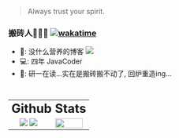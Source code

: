 > Always trust your spirit.


### 搬砖人🧱🧱🧱 [![wakatime](https://wakatime.com/badge/user/a9afa94f-c553-4629-b4b7-88cbcd06c9f1.svg)](https://wakatime.com/@a9afa94f-c553-4629-b4b7-88cbcd06c9f1)

- 📙: 没什么营养的博客 <a href="http://blog.wttch.com"><img src="https://img.shields.io/badge/🌱%20-我的博客-brightness.svg" /></a>
- 💻: 四年 JavaCoder
- 🏫: 研一在读...实在是搬砖搬不动了, 回炉重造ing...


<br/>
<table style="border:none;font-size:0.92em;width:100%;">
  <tr>
    <td style="border:none;" align="center" colspan=2>
      <font style="font-size:25px"><strong> Github Stats </strong></font>
    </td>
  </tr>
  <tr>
    <!-- 左侧 GitHub 统计图 -->
    <td style="border:none; width:50%;" align="center">
      <img src="https://github-readme-stats.vercel.app/api?username=wttch96&count_private=true&show_icons=true&hide=contribs&include_all_commits=true&theme=vue"/>
      <img src="https://github-readme-stats.vercel.app/api/top-langs/?username=wttch96&count_private=true&show_icons=true&hide=contribs&include_all_commits=true&theme=vue&layout=compact"/>
    </td>
    <!-- 右侧 Wakatime 统计图 -->
    <td style="border:none; width:50%;" align="center">
      <img src="https://github-readme-stats.vercel.app/api/wakatime?username=wttch96&layout=compact" style="width:90%;"/>
    </td>
  </tr>
</table>




